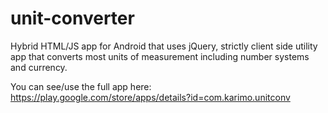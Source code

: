 # unit-converter
Hybrid HTML/JS app for Android that uses jQuery, strictly client side utility app that converts most units of measurement including number systems and currency.

You can see/use the full app here: https://play.google.com/store/apps/details?id=com.karimo.unitconv

